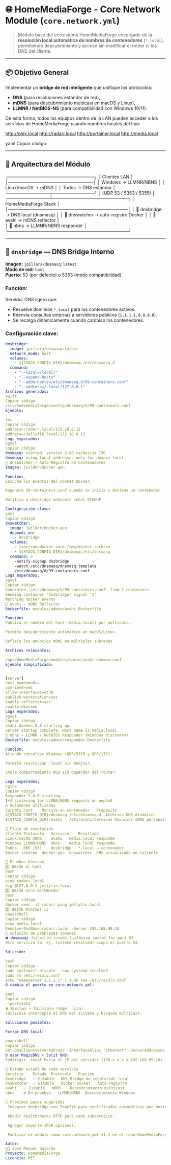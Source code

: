 # 🌐 HomeMediaForge - Core Network Module (`core.network.yml`)

> Módulo base del ecosistema HomeMediaForge encargado de la **resolución local automática de nombres de contenedores** (`*.local`), permitiendo descubrimiento y acceso sin modificar el router ni los DNS del cliente.

---

## 📦 Objetivo General

Implementar un **bridge de red inteligente** que unifique los protocolos:
- **DNS** (para resoluciones estándar de red),
- **mDNS** (para descubrimiento multicast en macOS y Linux),
- **LLMNR / NetBIOS-NS** (para compatibilidad con Windows 10/11).

De esta forma, todos los equipos dentro de la LAN pueden acceder a los servicios de HomeMediaForge usando nombres locales del tipo:

http://plex.local
http://radarr.local
http://portainer.local
http://media.local

yaml
Copiar código

---

## 🧱 Arquitectura del Módulo

┌───────────────────────────┐
│ Clientes LAN │
│───────────────────────────│
│ Windows → LLMNR/NBNS │
│ Linux/macOS → mDNS │
│ Todos → DNS estándar │
└─────────────┬─────────────┘
│
(UDP 53 / 5353 / 5355)
│
┌─────────────┴────────────────────────┐
│ HomeMediaForge Stack                 │
│──────────────────────────────────────│
│ 🧠 dnsbridge → DNS local (dnsmasq)   │
│ 🧩 dnswatcher → auto-registro Docker │
│ 📣 avahi → mDNS reflector            │          
│ 💬 nbns → LLMNR/NBNS responder       │
└──────────────────────────────────────┘


---

## 🧠 `dnsbridge` — DNS Bridge Interno

**Imagen:** `jpillora/dnsmasq:latest`  
**Modo de red:** `host`  
**Puerto:** 53 (por defecto) o 5353 (modo compatibilidad)

### Función:
Servidor DNS ligero que:
- Resuelve dominios `*.local` para los contenedores activos.
- Reenvía consultas externas a servidores públicos (`1.1.1.1`, `8.8.8.8`).
- Se recarga dinámicamente cuando cambian los contenedores.

### Configuración clave:
```yaml
dnsbridge:
  image: jpillora/dnsmasq:latest
  network_mode: host
  volumes:
    - ${STACK_CONFIG_DIR}/dnsmasq:/etc/dnsmasq.d
  command:
    - "--local=/local/"
    - "--expand-hosts"
    - "--addn-hosts=/etc/dnsmasq.d/99-containers.conf"
    - "--address=/.local/127.0.0.1"
Archivos generados:
swift
Copiar código
/srv/homemediaforge/config/dnsmasq/d/99-containers.conf
Ejemplo:

ini
Copiar código
address=/radarr.local/172.18.0.12
address=/jellyfin.local/172.18.0.13
Logs esperados:
pgsql
Copiar código
dnsmasq: started, version 2.80 cachesize 150
dnsmasq: using local addresses only for domain local
🧩 dnswatcher — Auto-Registro de Contenedores
Imagen: jwilder/docker-gen

Función:
Escucha los eventos del socket Docker.

Regenera 99-containers.conf cuando se inicia o detiene un contenedor.

Notifica a dnsbridge mediante señal SIGHUP.

Configuración clave:
yaml
Copiar código
dnswatcher:
  image: jwilder/docker-gen
  depends_on:
    - dnsbridge
  volumes:
    - /var/run/docker.sock:/tmp/docker.sock:ro
    - ${STACK_CONFIG_DIR}/dnsmasq:/etc/dnsmasq
  command: >
    -notify-sighup dnsbridge
    -watch /etc/dnsmasq/dnsmasq.template
    /etc/dnsmasq/d/99-containers.conf
Logs esperados:
pgsql
Copiar código
Generated '/etc/dnsmasq/d/99-containers.conf' from 2 containers
Sending container 'dnsbridge' signal '1'
Watching docker events
📣 avahi — mDNS Reflector
Dockerfile: modules/admin/avahi.Dockerfile

Función:
Publica el nombre del host (media.local) por multicast.

Permite descubrimiento automático en macOS/Linux.

Refleja los anuncios mDNS en múltiples subredes.

Archivos relevantes:

/opt/HomeMediaForge/modules/admin/avahi-daemon.conf
Ejemplo simplificado:


[server]
host-name=media
use-ipv4=yes
allow-interfaces=eth0
publish-workstation=yes
enable-reflector=yes
enable-dbus=no
Logs esperados:
pgsql
Copiar código
avahi-daemon 0.8 starting up.
Server startup complete. Host name is media.local.
💬 nbns — LLMNR / NetBIOS Responder (Windows Discovery)
Dockerfile: modules/admin/responder.Dockerfile

Función:
Atiende consultas Windows (UDP/5355 y UDP/137).

Permite resolución .local sin Bonjour.

Emula comportamiento WSD sin depender del router.

Logs esperados:
nginx
Copiar código
Responder 3.0.6 starting...
[+] Listening for LLMNR/NBNS requests on enp3s0
⚙️ Volúmenes utilizados
Carpeta host	Montaje en contenedor	Propósito
${STACK_CONFIG_DIR}/dnsmasq	/etc/dnsmasq.d	Archivos DNS dinámicos
${STACK_CONFIG_DIR}/avahi	/etc/avahi/services	Anuncios mDNS personalizados

🧩 Flujo de resolución
Cliente	Protocolo	Servicio	Resultado
Linux/macOS	mDNS	avahi	media.local responde
Windows	LLMNR/NBNS	nbns	media.local responde
Todos	DNS (53)	dnsbridge	*.local → contenedor
Docker interno	docker-gen	dnswatcher	DNS actualizado en caliente

🚀 Pruebas básicas
1️⃣ Desde el host
bash
Copiar código
ping radarr.local
dig @127.0.0.1 jellyfin.local
2️⃣ Desde otro contenedor
bash
Copiar código
docker exec -it radarr ping jellyfin.local
3️⃣ Desde Windows 11
powershell
Copiar código
ping media.local
Resolve-DnsName radarr.local -Server 192.168.99.10
🧰 Solución de problemas comunes
❌ dnsmasq: failed to create listening socket for port 53
Otro servicio (p. ej. systemd-resolved) ocupa el puerto 53.

Solución:

bash
Copiar código
sudo systemctl disable --now systemd-resolved
sudo rm /etc/resolv.conf
echo "nameserver 1.1.1.1" | sudo tee /etc/resolv.conf
O cambia el puerto en core.network.yml:

yaml
Copiar código
--port=5353
❌ Windows + Tailscale rompe .local
Tailscale intercepta el DNS del sistema y bloquea multicast.

Soluciones posibles:

Forzar DNS local:

powershell
Copiar código
Set-DnsClientServerAddress -InterfaceAlias "Ethernet" -ServerAddresses ("192.168.99.10","1.1.1.1")
O usar MagicDNS + Split DNS:
Redirigir .local hacia el IP del servidor (100.x.x.x o 192.168.99.10).

🏁 Estado actual de cada servicio
Servicio	Estado	Protocolo	Función
dnsbridge	✅ Estable	DNS	Bridge de resolución local
dnswatcher	✅ Estable	Docker socket	Auto-registro
avahi	✅ Estable	mDNS	Descubrimiento multicast
nbns	⚙️ En pruebas	LLMNR/NBNS	Descubrimiento Windows

🧩 Próximos pasos sugeridos
 Integrar dnsbridge con Traefik para certificados automáticos por hostname.

 Añadir healthchecks HTTP para cada subservicio.

 Agregar soporte IPv6 opcional.

 Publicar el módulo como core.network.yml v1.1 en el repo HomeMediaForge/base.

Autor:
🧑‍💻 José Manuel Gajardo
Proyecto: HomeMediaForge
Licencia: MIT